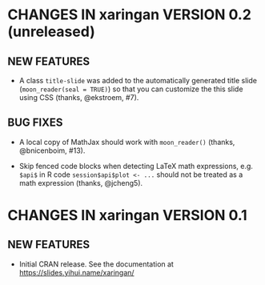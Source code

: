 # CHANGES IN xaringan VERSION 0.2 (unreleased)

## NEW FEATURES

- A class `title-slide` was added to the automatically generated title slide (`moon_reader(seal = TRUE)`) so that you can customize the this slide using CSS (thanks, @ekstroem, #7).

## BUG FIXES

- A local copy of MathJax should work with `moon_reader()` (thanks, @bnicenboim, #13).

- Skip fenced code blocks when detecting LaTeX math expressions, e.g. `$api$` in R code `session$api$plot <- ...` should not be treated as a math expression (thanks, @jcheng5).

# CHANGES IN xaringan VERSION 0.1

## NEW FEATURES

- Initial CRAN release. See the documentation at https://slides.yihui.name/xaringan/

